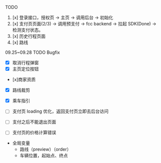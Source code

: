 
TODO
1. [x] 登录接口，授权页 -> 主页 -> 调用后台 -> 初始化
2. [x] 支付页页面(2/3) -> 调用预支付 -> fcc backend -> 拉起 SDK(Done) -> 检测支付状态。
3. [x] 历史行程页面
4. [x] 路线


09.25~09.28
TODO Bugfix
- [x] 取消行程弹窗
- [x] 主页定位按钮
- [x]商家资质
- [x] 路线裁剪
- [x] 乘车指引

- [ ] 支付页 loading 优化，返回支付页立即去后台访问
- [ ] 支付之后不能退出页面
- [ ] 支付页的价格计算错误

- 全局变量
    - 路线（preview）（order）
    - 车辆位置，起始点、终点

